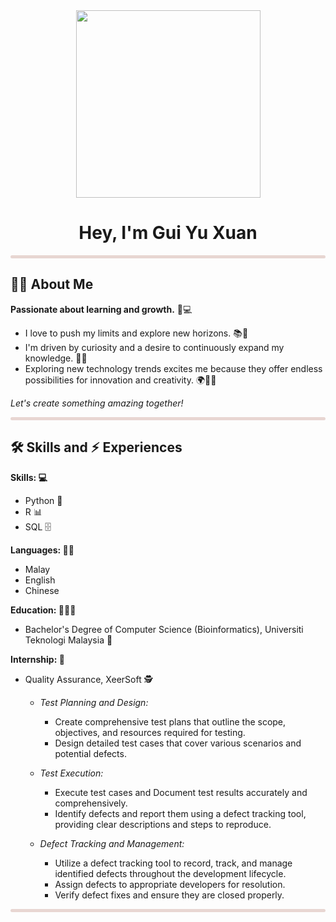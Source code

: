 <div align="center"><img src="https://github.com/drshahizan/research-design/blob/main/profile/batch2/wyu04/images/IMG_20240917_152740.jpg" width="295" height="300"></div>
<h1 align="center"> Hey, I'm Gui Yu Xuan </h1>
<hr style="height:5px;border-width:0;background-color:#e8d6d2; border-radius: 25px;">

## 👩‍💻 About Me
**Passionate about learning and growth.** 🌱💻
* I love to push my limits and explore new horizons. 📚🧠 
* I'm driven by curiosity and a desire to continuously expand my knowledge. 🚀💡
* Exploring new technology trends excites me because they offer endless possibilities for innovation and creativity. 🌍👨‍💻  

*Let's create something amazing together!*

<hr style="height:5px;border-width:0;background-color:#e8d6d2; border-radius: 25px;">

## 🛠️ Skills and ⚡ Experiences

**Skills: 💻**
* Python 🐍
* R 📊
* SQL 🗄️

**Languages: ✍🏻**
* Malay
* English
* Chinese

**Education: 👨🏻‍🎓**
* Bachelor's Degree of Computer Science (Bioinformatics), Universiti Teknologi Malaysia 🏫

**Internship: 💼**
* Quality Assurance, XeerSoft 🕵️
  * *Test Planning and Design:*
    * Create comprehensive test plans that outline the scope, objectives, and resources required for testing.
    * Design detailed test cases that cover various scenarios and potential defects.
      
  * *Test Execution:*
     * Execute test cases and Document test results accurately and comprehensively.
     * Identify defects and report them using a defect tracking tool, providing clear descriptions and steps to reproduce.
  
  * *Defect Tracking and Management:*
     * Utilize a defect tracking tool to record, track, and manage identified defects throughout the development lifecycle.
     * Assign defects to appropriate developers for resolution.
     * Verify defect fixes and ensure they are closed properly.

<hr style="height:5px;border-width:0;background-color:#e8d6d2; border-radius: 25px;">
